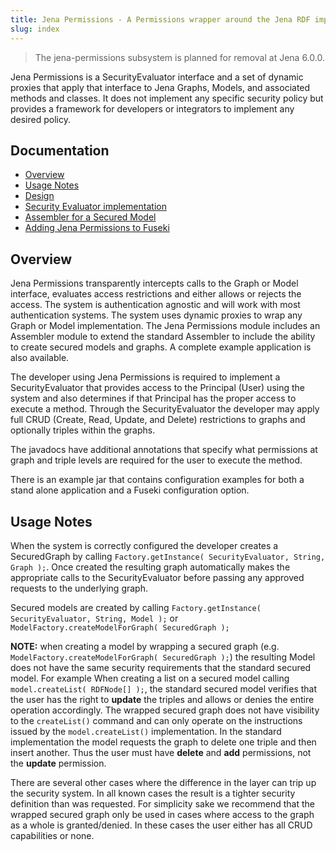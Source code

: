 ```yaml
---
title: Jena Permissions - A Permissions wrapper around the Jena RDF implementation
slug: index
---
```


> The jena-permissions subsystem is planned for removal at Jena 6.0.0.

Jena Permissions is a SecurityEvaluator interface and a set of dynamic proxies that apply that interface to Jena Graphs, Models, and associated methods and classes. It does not implement any specific security policy but provides a framework for developers or integrators to implement any desired policy.

## Documentation

- [Overview](index.html#overview)
- [Usage Notes](index.html#usage-notes)
- [Design](design.html)
- [Security Evaluator implementation](evaluator.html)
- [Assembler for a Secured Model](assembler.html)
- [Adding Jena Permissions to Fuseki](example.html)

## Overview

Jena Permissions transparently intercepts calls to the Graph or Model interface, evaluates access restrictions and either allows or rejects the access. The system is authentication agnostic and will work with most authentication systems. The system uses dynamic proxies to wrap any Graph or Model implementation. The Jena Permissions module includes an Assembler module to extend the standard Assembler to include the ability to create secured models and graphs. A complete example application is also available.

The developer using Jena Permissions is required to implement a SecurityEvaluator that provides access to the Principal (User) using the system and also determines if that Principal has the proper access to execute a method. Through the SecurityEvaluator the developer may apply full CRUD (Create, Read, Update, and Delete) restrictions to graphs and optionally triples within the graphs.

The javadocs have additional annotations that specify what permissions at graph and triple levels are required for the user to execute the method.

There is an example jar that contains configuration examples for both a stand alone application and a Fuseki configuration option.

## Usage Notes

When the system is correctly configured the developer creates a SecuredGraph by calling `Factory.getInstance( SecurityEvaluator, String, Graph );`. Once created the resulting graph automatically makes the appropriate calls to the SecurityEvaluator before passing any approved requests to the underlying graph.

Secured models are created by calling `Factory.getInstance( SecurityEvaluator, String, Model );` or `ModelFactory.createModelForGraph( SecuredGraph );`

**NOTE:** when creating a model by wrapping a secured graph (e.g. `ModelFactory.createModelForGraph( SecuredGraph );`) the resulting Model does not have the same security requirements that the standard secured model. For example When creating a list on a secured model calling `model.createList( RDFNode[] );`, the standard secured model verifies that the user has the right to **update** the triples and allows or denies the entire operation accordingly. The wrapped secured graph does not have visibility to the `createList()` command and can only operate on the instructions issued by the `model.createList()` implementation. In the standard implementation the model requests the graph to delete one triple and then insert another. Thus the user must have **delete** and **add** permissions, not the **update** permission.

There are several other cases where the difference in the layer can trip up the security system. In all known cases the result is a tighter security definition than was requested. For simplicity sake we recommend that the wrapped secured graph only be used in cases where access to the graph as a whole is granted/denied. In these cases the user either has all CRUD capabilities or none.

